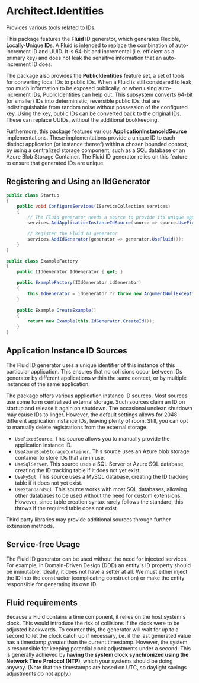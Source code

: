 # Architect.Identities

Provides various tools related to IDs.

This package features the **Fluid** ID generator, which generates **F**lexible, **L**ocally-**U**nique **ID**s. A Fluid is intended to replace the combination of auto-increment ID and UUID. It is 64-bit and incremental (i.e. efficient as a primary key) and does not leak the sensitive information that an auto-increment ID does.

The package also provides the **PublicIdentities** feature set, a set of tools for converting local IDs to public IDs. When a Fluid is still considered to leak too much information to be exposed publically, or when using auto-increment IDs, PublicIdentities can help out. This subsystem converts 64-bit (or smaller) IDs into deterministic, reversible public IDs that are indistinguishable from random noise without possession of the configured key. Using the key, public IDs can be converted back to the original IDs. These can replace UUIDs, without the additional bookkeeping.

Furthermore, this package features various **ApplicationInstanceIdSource** implementations. These implementations provide a unique ID to each distinct application (or instance thereof) within a chosen bounded context, by using a centralized storage component, such as a SQL database or an Azure Blob Storage Container. The Fluid ID generator relies on this feature to ensure that generated IDs are unique.

## Registering and Using an IIdGenerator

```C#
public class Startup
{
	public void ConfigureServices(IServiceCollection services)
	{
		// The Fluid generator needs a source to provide its unique application instance ID
		services.AddApplicationInstanceIdSource(source => source.UseFixedSource(valueFromConfig));

		// Register the Fluid ID generator
		services.AddIdGenerator(generator => generator.UseFluid());
	}
}

public class ExampleFactory
{
	public IIdGenerator IdGenerator { get; }

	public ExampleFactory(IIdGenerator idGenerator)
	{
		this.IdGenerator = idGenerator ?? throw new ArgumentNullException(nameof(idGenerator));
	}
	
	public Example CreateExample()
	{
		return new Example(this.IdGenerator.CreateId());
	}
}
```

## Application Instance ID Sources

The Fluid ID generator uses a unique identifier of this instance of this particular application. This ensures that no collisions occur between IDs generator by different applications within the same context, or by multiple instances of the same application.

The package offers various application instance ID sources. Most sources use some form centralized external storage. Such sources claim an ID on startup and release it again on shutdown. The occasional unclean shutdown may cause IDs to linger. However, the default settings allows for 2048 different application instance IDs, leaving plenty of room. Still, you can opt to manually delete registrations from the external storage.

- `UseFixedSource`. This source allows you to manually provide the application instance ID.
- `UseAzureBlobStorageContainer`. This source uses an Azure blob storage container to store IDs that are in use.
- `UseSqlServer`. This source uses a SQL Server or Azure SQL database, creating the ID tracking table if it does not yet exist.
- `UseMySql`. This source uses a MySQL database, creating the ID tracking table if it does not yet exist.
- `UseStandardSql`. This source works with most SQL databases, allowing other databases to be used without the need for custom extensions. However, since table creation syntax rarely follows the standard, this throws if the required table does not exist.

Third party libraries may provide additional sources through further extension methods.

## Service-free Usage

The Fluid ID generator can be used without the need for injected services. For example, in Domain-Driven Design (DDD) an entity's ID property should be immutable. Ideally, it does not have a setter at all. We must either inject the ID into the constructor (complicating construction) or make the entity responsible for generating its own ID.

## Fluid requirements

Because a Fluid contains a time component, it relies on the host system's clock. This would introduce the risk of collisions if the clock were to be adjusted backwards. To counter this, the generator will wait for up to a second to let the clock catch up if necessary, i.e. if the last generated value has a timestamp _greater_ than the current timestamp. However, the system is responsible for keeping potential clock adjustments under a second. This is generally achieved by **having the system clock synchronized using the Network Time Protocol (NTP)**, which your systems should be doing anyway. (Note that the timestamps are based on UTC, so daylight savings adjustments do not apply.)
